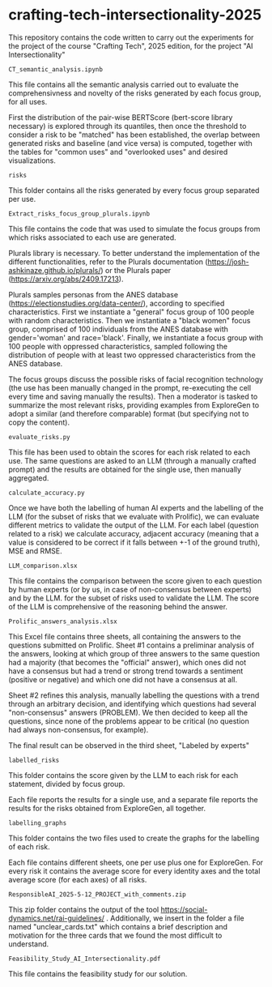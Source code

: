 # crafting-tech-intersectionality-2025
This repository contains the code written to carry out the experiments for the project of the course "Crafting Tech", 2025 edition, for the project "AI Intersectionality"

```CT_semantic_analysis.ipynb```

This file contains all the semantic analysis carried out to evaluate the comprehensivness and novelty of the risks generated by each focus group, for all uses.

First the distribution of the pair-wise BERTScore (bert-score library necessary) is explored through its quantiles, then once the threshold to consider a risk to be "matched" has been established, the overlap between generated risks and baseline (and vice versa) is computed, together with the tables for "common uses" and "overlooked uses" and desired visualizations.


```risks```

This folder contains all the risks generated by every focus group separated per use.


```Extract_risks_focus_group_plurals.ipynb```

This file contains the code that was used to simulate the focus groups from which risks associated to each use are generated.

Plurals library is necessary. To better understand the implementation of the different functionalities, refer to the Plurals documentation (https://josh-ashkinaze.github.io/plurals/) or the Plurals paper (https://arxiv.org/abs/2409.17213).

Plurals samples personas from the ANES database (https://electionstudies.org/data-center/), according to specified characteristics.
First we instantiate a "general" focus group of 100 people with random characteristics. Then we instantiate a "black women" focus group, comprised of 100 individuals from the ANES database with gender='woman' and race='black'. Finally, we instantiate a focus group with 100 people with oppressed characteristics, sampled following the distribution of people with at least two oppressed characteristics from the ANES database.

The focus groups discuss the possible risks of facial recognition technology (the use has been manually changed in the prompt, re-executing the cell every time and saving manually the results). Then a moderator is tasked to summarize the most relevant risks, providing examples from ExploreGen to adopt a similar (and therefore comparable) format (but specifying not to copy the content).


```evaluate_risks.py```

This file has been used to obtain the scores for each risk related to each use. 
The same questions are asked to an LLM (through a manually crafted prompt) and the results are obtained for the single use, then manually aggregated.


```calculate_accuracy.py```

Once we have both the labelling of human AI experts and the labelling of the LLM (for the subset of risks that we evaluate with Prolific), we can evaluate different metrics to validate the output of the LLM. For each label (question related to a risk) we calculate accuracy, adjacent accuracy (meaning that a value is considered to be correct if it falls between +-1 of the ground truth), MSE and RMSE.


```LLM_comparison.xlsx```

This file contains the comparison between the score given to each question by human experts (or by us, in case of non-consensus between experts) and by the LLM. for the subset of risks used to validate the LLM. The score of the LLM is comprehensive of the reasoning behind the answer.


```Prolific_answers_analysis.xlsx```

This Excel file contains three sheets, all containing the answers to the questions submitted on Prolific. Sheet #1 contains a preliminar analysis of the answers, looking at which group of three answers to the same question had a majority (that becomes the "official" answer), which ones did not have a consensus but had a trend or strong trend towards a sentiment (positive or negative) and which one did not have a consensus at all.

Sheet #2 refines this analysis, manually labelling the questions with a trend through an arbitrary decision, and identifying which questions had several "non-consensus" answers (PROBLEM). We then decided to keep all the questions, since none of the problems appear to be critical (no question had always non-consensus, for example).

The final result can be observed in the third sheet, "Labeled by experts"


```labelled_risks```

This folder contains the score given by the LLM to each risk for each statement, divided by focus group.

Each file reports the results for a single use, and a separate file reports the results for the risks obtained from ExploreGen, all together.


```labelling_graphs```

This folder contains the two files used to create the graphs for the labelling of each risk.

Each file contains different sheets, one per use plus one for ExploreGen. For every risk it contains the average score for every identity axes and the total average score (for each axes) of all risks.


```ResponsibleAI_2025-5-12_PROJECT_with_comments.zip```

This zip folder contains the output of the tool https://social-dynamics.net/rai-guidelines/ . Additionally, we insert in the folder a file named "unclear_cards.txt" which contains a brief description and motivation for the three cards that we found the most difficult to understand.

```Feasibility_Study_AI_Intersectionality.pdf```

This file contains the feasibility study for our solution.

